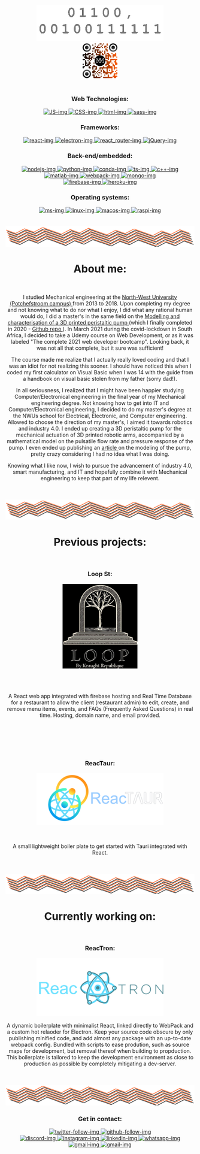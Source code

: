 <!-- Introduction -->
<div align="CENTER" > 
  <a href="https://mpmcintyre.online" target="_blank" rel="noreferrer"> 
    <img src="https://github.com/MPMcIntyre/personal-readme/blob/master/40-unscreen.gif?raw=true=" alt="Introductory-gif" width="340"/> 
  </a>
  
</div>

<div align="CENTER" > 
   <a href="https://mpmcintyre.online" target="_blank" rel="noreferrer"> 
    <img src="https://github.com/MPMcIntyre/personal-readme/blob/master/qr-code.png?raw=true" alt="QR-code" width="100"/> 
  </a>
  
</div>
  
#
<!-- Technologies -->
<div align="CENTER" > 
  
  <h3> Web Technologies:</h3>

  <!--  Javascript  -->
  <a href="https://www.javascript.com" target="_blank" rel="noreferrer"> 
    <img src="https://img.shields.io/badge/JavaScript-F7DF1E?style=for-the-badge&logo=javascript&logoColor=black" alt="JS-img"/>
  </a>
  
  <!--  CSS  -->
  <a href="https://developer.mozilla.org/en-US/docs/Learn/Getting_started_with_the_web/CSS_basics" target="_blank" rel="noreferrer"> 
    <img src="https://img.shields.io/badge/CSS3-1572B6?style=for-the-badge&logo=css3&logoColor=white" alt="CSS-img"/>
  </a>
  
  <!--  HTML  -->
  <a href="https://developer.mozilla.org/en-US/docs/Glossary/HTML5" target="_blank" rel="noreferrer"> 
    <img src="https://img.shields.io/badge/HTML5-E34F26?style=for-the-badge&logo=html5&logoColor=white" alt="html-img"/>
  </a>
  
  <!--  Sass  -->
  <a href="https://sass-lang.com" target="_blank" rel="noreferrer"> 
    <img src="https://img.shields.io/badge/Sass-CC6699?style=for-the-badge&logo=sass&logoColor=white" alt="sass-img"/>
  </a>
  
</div>
<!-- Frameworks -->
<div align="CENTER" > 
  
  <h3> Frameworks:</h3>
  
   <!--  React  -->
  <a href="https://reactjs.org" target="_blank" rel="noreferrer"> 
    <img src="https://img.shields.io/badge/React-20232A?style=for-the-badge&logo=react&logoColor=61DAFB" alt="react-img"/>
  </a>
  
  <!--  Electron  -->
  <a href="https://www.electronjs.org" target="_blank" rel="noreferrer"> 
    <img src="https://img.shields.io/badge/Electron-2B2E3A?style=for-the-badge&logo=electron&logoColor=9FEAF9" alt="electron-img"/>
  </a>

  
  <!--  React-router  -->
  <a href="https://reactrouter.com" target="_blank" rel="noreferrer"> 
    <img src="https://img.shields.io/badge/React_Router-CA4245?style=for-the-badge&logo=react-router&logoColor=white" alt="react_router-img"/>
  </a>
  
  <!--  jQuery  -->
  <a href="https://jquery.com" target="_blank" rel="noreferrer"> 
    <img src="https://img.shields.io/badge/jQuery-0769AD?style=for-the-badge&logo=jquery&logoColor=white" alt="jQuery-img"/>
  </a>
  
  
</div>
<!-- back-end -->
<div align="CENTER" > 
  
  <h3> Back-end/embedded:</h3>
  
  <!--  Node  -->
  <a href="https://nodejs.org/en/" target="_blank" rel="noreferrer"> 
    <img src="https://img.shields.io/badge/Node.js-339933?style=for-the-badge&logo=nodedotjs&logoColor=white" alt="nodejs-img"/>
  </a>
  
  <!--  Python  -->
  <a href="https://www.python.org" target="_blank" rel="noreferrer"> 
    <img src="https://img.shields.io/badge/Python-3776AB?style=for-the-badge&logo=python&logoColor=white" alt="python-img"/>
  </a>
  
  <!--  Conda  -->
  <a href="https://www.anaconda.com" target="_blank" rel="noreferrer"> 
    <img src="https://img.shields.io/badge/conda-342B029.svg?&style=for-the-badge&logo=anaconda&logoColor=white" alt="conda-img"/>
  </a> 
  
  <!--  Typescript  -->
  <a href="https://www.typescriptlang.org" target="_blank" rel="noreferrer"> 
    <img src="https://img.shields.io/badge/TypeScript-007ACC?style=for-the-badge&logo=typescript&logoColor=white" alt="ts-img"/>
  </a>
  
  <!--  C++  -->
  <a href="https://isocpp.org/std/status" target="_blank" rel="noreferrer"> 
    <img src="https://img.shields.io/badge/C%2B%2B-00599C?style=for-the-badge&logo=c%2B%2B&logoColor=white" alt="c++-img"/>
  </a>
  
  <!--  Matlab  -->
  <a href="https://www.mathworks.com/products/matlab.html" target="_blank" rel="noreferrer"> 
    <img src="https://img.shields.io/badge/Matlab-0076A8?style=for-the-badge&logo=matlab&logoColor=white" alt="matlab-img"/>
  </a>
  
  <!--  Webpack  -->
  <a href="https://webpack.js.org" target="_blank" rel="noreferrer"> 
    <img src="https://img.shields.io/badge/Webpack-84C7E8?style=for-the-badge&logo=webpack&logoColor=black" alt="webpack-img"/>
  </a>
  
  
  <!--  Mongo  -->
  <a href="https://www.mongodb.com" target="_blank" rel="noreferrer"> 
    <img src="https://img.shields.io/badge/MongoDB-4EA94B?style=for-the-badge&logo=mongodb&logoColor=white" alt="mongo-img"/>
  </a>
 
  <br />
  <!--  firebase  -->
  <a href="https://firebase.google.com" target="_blank" rel="noreferrer"> 
    <img src="https://img.shields.io/badge/firebase-ffca28?style=for-the-badge&logo=firebase&logoColor=black" alt="firebase-img"/>
  </a>
  
  <!--  heroku  -->
  <a href="https://www.heroku.com" target="_blank" rel="noreferrer"> 
    <img src="https://img.shields.io/badge/Heroku-430098?style=for-the-badge&logo=heroku&logoColor=white" alt="heroku-img"/>
  </a>
  
</div>
<!-- OSes -->
<div align="CENTER" > 
  
  <h3> Operating systems:</h3>
 
  
   <!--  Windows  -->
  <a href="https://www.microsoft.com/en-za/windows" target="_blank" rel="noreferrer"> 
    <img src="https://img.shields.io/badge/Windows-0078D6?style=for-the-badge&logo=windows&logoColor=white" alt="ms-img"/>
  </a>
  
  <!--  Linux  -->
  <a href="https://www.linux.org" target="_blank" rel="noreferrer"> 
    <img src="https://img.shields.io/badge/Linux-FCC624?style=for-the-badge&logo=linux&logoColor=black" alt="linux-img"/>
  </a>
  
  <!--  MacOs  -->
  <a href="https://www.apple.com/macos/big-sur/" target="_blank" rel="noreferrer"> 
    <img src="https://img.shields.io/badge/mac%20os-000000?style=for-the-badge&logo=apple&logoColor=white" alt="macos-img"/>
  </a>
  

   <!--  Raspberry pi  -->
  <a href="https://www.raspberrypi.org" target="_blank" rel="noreferrer"> 
    <img src="https://img.shields.io/badge/RASPBERRY%20PI-C51A4A.svg?&style=for-the-badge&logo=raspberry%20pi&logoColor=white" alt="raspi-img"/>
  </a>
  
  
</div>

<br />
<br />
<img src="https://github.com/MPMcIntyre/personal-readme/blob/master/banner-mpm-gh-cutout.png?raw=true" alt="raspi-img"/>


<div align="CENTER"> 
  
  <h1>About me:</h1>
  <br />
  <p>
  I studied Mechanical engineering at the 
  <a href="http://www.nwu.ac.za" target="_blank" rel="noreferrer"> 
    North-West University (Potchefstroom campus)
  </a>
  from 2013 to 2018. Upon completing my degree and not knowing what to do nor what I enjoy, I did what any rational human would do, I did a master's in the same field on the 
    <a href="https://dspace.nwu.ac.za/handle/10394/36532" target="_blank" rel="noreferrer">
      Modelling and characterisation of a 3D printed peristaltic pump
    </a>
(which I finally completed in 2020 - 
    <a href="https://github.com/MPMcIntyre/Roller-pump-model-and-simulation" target="_blank" rel="noreferrer">
      Github repo
    </a>
 ). In March 2021 during the covid-lockdown in South Africa, I decided to take a Udemy course on Web Development, or as it was labeled "The complete 2021 web developer bootcamp". Looking back, it was not all that complete, but it sure was sufficient! 
  </p>
  
  <p>The course made me realize that I actually really loved coding and that I was an idiot for not realizing this sooner. I should have noticed this when I coded my first calculator on Visual Basic when I was 14 with the guide from a handbook on visual basic stolen from my father (sorry dad!).</p>
  
  <p>In all seriousness, I realized that I might have been happier studying Computer/Electronical engineering in the final year of my Mechanical engineering degree. Not knowing how to get into IT and Computer/Electronical engineering, I decided to do my master's degree at the NWUs school for Electrical, Electronic, and Computer engineering. Allowed to choose the direction of my master's, I aimed it towards robotics and industry 4.0. I ended up creating a 3D peristaltic pump for the mechanical actuation of 3D printed robotic arms, accompanied by a mathematical model on the pulsatile flow rate and pressure response of the pump. I even ended up publishing an 
    <a href="https://www.sciencedirect.com/science/article/abs/pii/S0924424721001710" target="_blank" rel="noreferrer">
      article 
    </a>
    on the modeling of the pump, pretty crazy considering I had no idea what I was doing.</p>
  
  <p>Knowing what I like now, I wish to pursue the advancement of industry 4.0, smart manufacturing, and IT and hopefully combine it with Mechanical engineering to keep that part of my life relevent. </p>
</div>


<br />
<br />
<img src="https://github.com/MPMcIntyre/personal-readme/blob/master/banner-mpm-gh-cutout.png?raw=true" alt="raspi-img"/>
<div align="CENTER"> 
  
  <h1> Previous projects:</h1>
  <br />
  <h3>Loop St: </h3>
  <a href="https://loop-st.web.app" target="_blank" rel="noreferrer"> 
    <img src="https://github.com/MPMcIntyre/personal-readme/blob/master/loop.jpg?raw=true" alt="loopstr-img" width="200"/> 
  </a>
  
<br /><br />
  
  <p>A React web app integrated with firebase hosting and Real Time Database for a restaurant to allow the client (restaurant admin) to edit, create, and remove menu items, events, and FAQs (Frequently Asked Questions) in real time. Hosting, domain name, and email provided.</p>
  
  
  <br />
  <h1> </h1>
  <br />
  <h3>ReacTaur:</h3>
  <a href="https://github.com/MPMcIntyre/ReacTaur_JS" target="_blank" rel="noreferrer"> 
    <img src="https://github.com/MPMcIntyre/ReacTaurLogo/raw/main/ReacTaurLogo.png?raw=true" alt="ReaTaur-img" width="340"/> 
  </a>
  
 <br /> <p>A small lightweight boiler plate to get started with Tauri integrated with React. </p>
  
  <br />
  <br />
  <img src="https://github.com/MPMcIntyre/personal-readme/blob/master/banner-mpm-gh-cutout.png?raw=true" alt="raspi-img"/>

  
  <h1> Currently working on:</h1>
  <br />
  <h3>ReacTron:</h3>
  <a href="https://github.com/MPMcIntyre/ReacTron" target="_blank" rel="noreferrer"> 
    <img src="https://github.com/MPMcIntyre/personal-readme/blob/master/ReacTron.png?raw=true" alt="ReacTron-img" width="340"/> 
  </a>
  
  <p width="340">A dynamic boilerplate with minimalist React, linked directly to WebPack and a custom hot relaoder for Electron. Keep your source   code obscure by only publishing minified code, and add almost any package with an up-to-date webpack config. Bundled with scripts to ease prodution, such as source maps for development, but removal thereof when building to propduction. This boilerplate is tailored to keep the development environment as close to production as possible by completely mitigating a dev-server. </p>
  
  
  
  
<br />
<br />
<img src="https://github.com/MPMcIntyre/personal-readme/blob/master/banner-mpm-gh-cutout.png?raw=true" alt="raspi-img"/>

<!-- Socialite -->
<div align="CENTER" > 
  
  <h3> Get in contact:</h3>
  <!--  Twitter  -->
  <a href="https://twitter.com/mpmcintyre" target="_blank" rel="noreferrer"> 
    <img src="https://img.shields.io/twitter/follow/mpmcintyre?style=social" alt="twitter-follow-img"/> 
  </a>
  
  <!--  Github  -->
  <a href="https://github.com/mpmcintyre" target="_blank" rel="noreferrer"> 
    <img src="https://img.shields.io/github/followers/MPMcintyre?label=Follow&style=social" alt="github-follow-img"/> 
  </a>
  
  
  <br />
  
  <!--  Discord  -->
  <a href="https://discordapp.com/users/285856001935147009" target="_blank" rel="noreferrer"> 
    <img src="https://img.shields.io/badge/Discord-7289DA?style=for-the-badge&logo=discord&logoColor=white" alt="discord-img"/> 
  </a>
  
  <!--  Instagram  -->
  <a href="https://www.instagram.com/mpmcintyre" target="_blank" rel="noreferrer"> 
    <img src="https://img.shields.io/badge/Instagram-E4405F?style=for-the-badge&logo=instagram&logoColor=white" alt="instagram-img"/> 
  </a>
  
  <!--  LinkedIn  -->
  <a href="https://www.linkedin.com/in/MPMcIntyre/" target="_blank" rel="noreferrer"> 
    <img src="https://img.shields.io/badge/LinkedIn-0077B5?style=for-the-badge&logo=linkedin&logoColor=white" alt="linkedin-img"/> 
  </a>
  <!--  Whatsapp Troll  -->
  <a href="https://www.youtube.com/watch?v=dQw4w9WgXcQ" target="_blank" rel="noreferrer"> 
    <img src="https://img.shields.io/badge/WhatsApp-25D366?style=for-the-badge&logo=whatsapp&logoColor=white" alt="whatsapp-img"/> 
  </a>
  
  <br />
  
  <!--  GMail  -->
  <a href="mailto:mp.mcintyre201@gmail.com" target="_blank" rel="noreferrer"> 
    <img src="https://img.shields.io/badge/Gmail-D14836?style=for-the-badge&logo=gmail&logoColor=white" alt="gmail-img"/> 
  </a>
  
  <!--  Yahoo  -->
  <a href="mailto:mpmcintyre@yahoo.com" target="_blank" rel="noreferrer"> 
    <img src="https://img.shields.io/badge/Yahoo-7815F4?style=for-the-badge&logo=yahoo&logoColor=white" alt="gmail-img"/> 
  </a>
  
</div>
